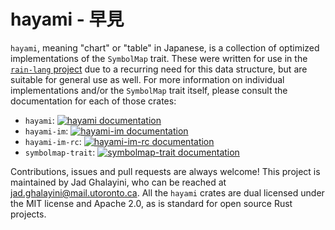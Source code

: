 # hayami - 早見

`hayami`, meaning "chart" or "table" in Japanese, is a collection of optimized implementations of the `SymbolMap` trait.
These were written for use in the [`rain-lang` project](https://gitlab.com/rain-lang) due to a recurring need for this
data structure, but are suitable for general use as well. For more information on individual implementations and/or the
`SymbolMap` trait itself, please consult the documentation for each of those crates:
- `hayami`: [![hayami documentation](https://docs.rs/hayami/badge.svg)](https://docs.rs/hayami)
- `hayami-im`: [![hayami-im documentation](https://docs.rs/hayami-im/badge.svg)](https://docs.rs/hayami-im)
- `hayami-im-rc`: [![hayami-im-rc documentation](https://docs.rs/hayami-im-rc/badge.svg)](https://docs.rs/hayami-im-rc)
- `symbolmap-trait`: [![symbolmap-trait documentation](https://docs.rs/symbolmap-trait/badge.svg)](https://docs.rs/symbolmap-trait)

Contributions, issues and pull requests are always welcome! This project is maintained by Jad Ghalayini, who can be reached at
jad.ghalayini@mail.utoronto.ca. All the `hayami` crates are dual licensed under the MIT license and Apache 2.0, as is standard
for open source Rust projects. 